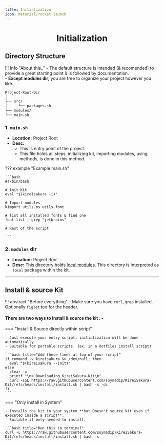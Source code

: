 ```yaml
---
title: Initialization
icon: material/rocket-launch
---
```

<h1 align="center"><b>Initialization</b></h1>


## **Directory Structure**

!!! info "About this.."
    - The default structure is intended (& recomended) to provide a great starting point & is followed by documentation.  
    - **Except modules dir**, you are free to organize your project however you like.

```markdown
Project-Root-Dir
│
├── src/
│     └── packages.sh
├── modules/
└── main.sh
```

### **1. `main.sh`**

- **Location:** Project Root
- **Desc:**  
    - This is entry point of the project.  
    - This file holds all steps. initializing kit, importing modules, using methods, is done in this method.

??? example "Example main.sh"

    ```bash
    #!/bin/bash

    # Init Kit
    eval "$(kireisakura -i)"

    # Import modules
    kimport utils.os utils.font

    # list all installed fonts & find one
    font.list | grep "jetbrains"

    # Rest of the script

    ```

### **2. `modules` dir**

- **Location:** Project Root
- **Desc:**  This directory holds [local modules](./api/methods-modules.md#__tabbed_1_3). This directory is interpreted as `local` package within the kit.

---

## **Install & source Kit**

!!! abstract "Before everything"
    - Make sure you have `curl`, `grep`  installed.
    - Optionally `figlet` too for the header.

#### There are two ways to Install & source the kit : -

=== "Install & Source directly within script"

    - Just execute your entry script, initialization will be done automatically.
    - Suitable for portable scripts. (ex. in a dotfiles install script)

    ```bash title="Add these lines at top of your script"
    if command -v kireisakura &> /dev/null; then
      eval "$(kireisakura --init)"
    else
      clear -x
      printf "\n> Downloading KireiSakura-Kit\n"
      curl -sSL https://raw.githubusercontent.com/soymadip/KireiSakura-Kit/refs/heads/install/install.sh | bash -s -ds
    fi
    ```
=== "Only install in System"

    - Installs the kit in your system **but Doesn't source kit even if executed inside a script**.
    - Suitable if only needed to install.

    ```bash title="Run this in terminal"
    curl -L https://raw.githubusercontent.com/soymadip/KireiSakura-Kit/refs/heads/install/install.sh | bash -s
    ```
